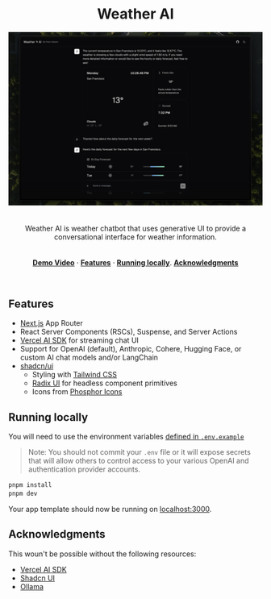   <h1 align="center">Weather AI</h1>

<img width="1980" alt="Screenshot 2023-10-29 at 13 39 22" src="public/screen.png">

<p align="center" style="padding: 20px 0 ;">
Weather AI is weather chatbot that uses generative UI to provide a conversational interface for weather information.
</p>

<p align="center">
  <a href=""><strong>Demo Video</strong></a> ·
  <a href="#features"><strong>Features</strong></a> ·
  <a href="#running-locally"><strong>Running locally</strong></a>.
  <a href="#acknowledgments"><strong>Acknowledgments</strong></a>
</p>
<br/>

## Features

- [Next.js](https://nextjs.org) App Router
- React Server Components (RSCs), Suspense, and Server Actions
- [Vercel AI SDK](https://sdk.vercel.ai/docs) for streaming chat UI
- Support for OpenAI (default), Anthropic, Cohere, Hugging Face, or custom AI chat models and/or LangChain
- [shadcn/ui](https://ui.shadcn.com)
  - Styling with [Tailwind CSS](https://tailwindcss.com)
  - [Radix UI](https://radix-ui.com) for headless component primitives
  - Icons from [Phosphor Icons](https://phosphoricons.com)

## Running locally

You will need to use the environment variables [defined in `.env.example`](.env.example)

> Note: You should not commit your `.env` file or it will expose secrets that will allow others to control access to your various OpenAI and authentication provider accounts.

```bash
pnpm install
pnpm dev
```

Your app template should now be running on [localhost:3000](http://localhost:3000/).

## Acknowledgments

This woun't be possible without the following resources:

- [Vercel AI SDK](https://sdk.vercel.ai/docs)
- [Shadcn UI](https://ui.shadcn.com)
- [Ollama](https://ollama.com)
